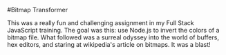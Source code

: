 #Bitmap Transformer

This was a really fun and challenging assignment in my Full Stack JavaScript training. The goal was this: use Node.js to invert the colors of a bitmap file. What followed was a surreal odyssey into the world of buffers, hex editors, and staring at wikipedia's article on bitmaps. It was a blast!
